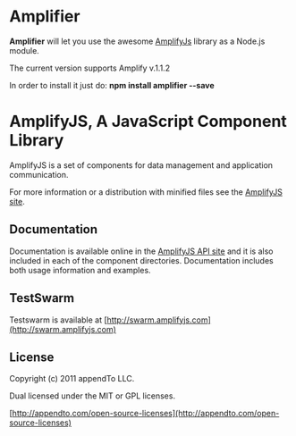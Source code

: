 # Amplifier

**Amplifier** will let you use the awesome [AmplifyJs](http://amplifyjs.com/) library as a Node.js module.

The current version supports Amplify v.1.1.2

In order to install it just do: **npm install amplifier --save**

# AmplifyJS, A JavaScript Component Library

AmplifyJS is a set of components for data management and application communication.

For more information or a distribution with minified files see the [AmplifyJS site](http://amplifyjs.com).

## Documentation

Documentation is available online in the [AmplifyJS API site](http://amplifyjs.com/api/request/) and it is also included in each  of the component directories. Documentation includes both usage information and examples.

## TestSwarm

Testswarm is available at [http://swarm.amplifyjs.com](http://swarm.amplifyjs.com)

## License
Copyright (c) 2011 appendTo LLC.

Dual licensed under the MIT or GPL licenses.

[http://appendto.com/open-source-licenses](http://appendto.com/open-source-licenses)

